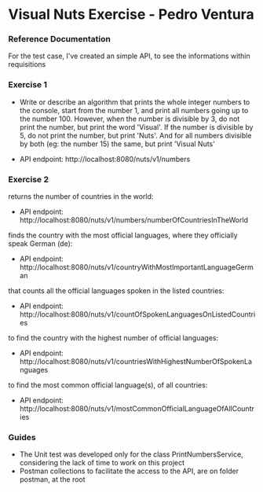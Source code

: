 # Visual Nuts Exercise - Pedro Ventura

### Reference Documentation
For the test case, I've created an simple API, to see the informations within requisitions

### Exercise 1
- Write or describe an algorithm that prints the whole integer numbers to the console, start
from the number 1, and print all numbers going up to the number 100.
However, when the number is divisible by 3, do not print the number, but print the word
'Visual'. If the number is divisible by 5, do not print the number, but print 'Nuts'. And for all
numbers divisible by both (eg: the number 15) the same, but print 'Visual Nuts'

- API endpoint: http://localhost:8080/nuts/v1/numbers

### Exercise 2
returns the number of countries in the world:
- API endpoint: http://localhost:8080/nuts/v1/numbers/numberOfCountriesInTheWorld

finds the country with the most official languages, where they officially speak German (de):
- API endpoint: http://localhost:8080/nuts/v1/countryWithMostImportantLanguageGerman

that counts all the official languages spoken in the listed countries:
- API endpoint: http://localhost:8080/nuts/v1/countOfSpokenLanguagesOnListedCountries

to find the country with the highest number of official languages:
- API endpoint: http://localhost:8080/nuts/v1/countriesWithHighestNumberOfSpokenLanguages

to find the most common official language(s), of all countries:
- API endpoint: http://localhost:8080/nuts/v1/mostCommonOfficialLanguageOfAllCountries

### Guides
* The Unit test was developed only for the class PrintNumbersService, considering the lack of time to work on this project
* Postman collections to facilitate the access to the API, are on folder postman, at the root
